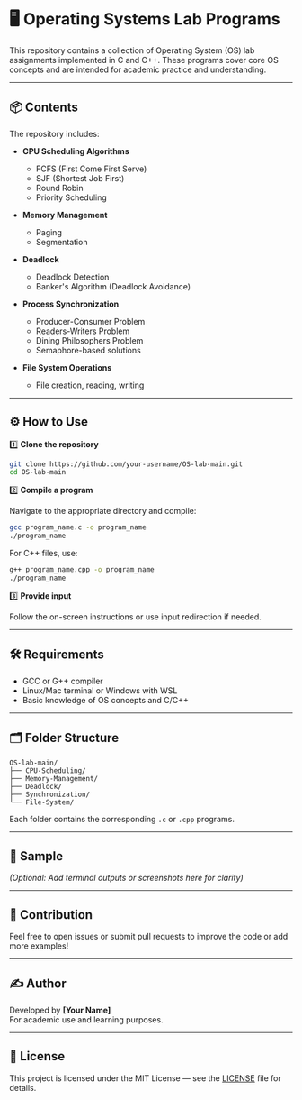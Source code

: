 # 🖥️ Operating Systems Lab Programs

This repository contains a collection of Operating System (OS) lab assignments implemented in C and C++. These programs cover core OS concepts and are intended for academic practice and understanding.

---

## 📦 Contents

The repository includes:

- **CPU Scheduling Algorithms**
  - FCFS (First Come First Serve)
  - SJF (Shortest Job First)
  - Round Robin
  - Priority Scheduling

- **Memory Management**
  - Paging
  - Segmentation

- **Deadlock**
  - Deadlock Detection
  - Banker's Algorithm (Deadlock Avoidance)

- **Process Synchronization**
  - Producer-Consumer Problem
  - Readers-Writers Problem
  - Dining Philosophers Problem
  - Semaphore-based solutions

- **File System Operations**
  - File creation, reading, writing

---

## ⚙️ How to Use

1️⃣ **Clone the repository**

```bash
git clone https://github.com/your-username/OS-lab-main.git
cd OS-lab-main
```

2️⃣ **Compile a program**

Navigate to the appropriate directory and compile:

```bash
gcc program_name.c -o program_name
./program_name
```

For C++ files, use:

```bash
g++ program_name.cpp -o program_name
./program_name
```

3️⃣ **Provide input**

Follow the on-screen instructions or use input redirection if needed.

---

## 🛠️ Requirements

- GCC or G++ compiler  
- Linux/Mac terminal or Windows with WSL  
- Basic knowledge of OS concepts and C/C++

---

## 🗂️ Folder Structure

```
OS-lab-main/
├── CPU-Scheduling/
├── Memory-Management/
├── Deadlock/
├── Synchronization/
└── File-System/
```

Each folder contains the corresponding `.c` or `.cpp` programs.

---

## 📸 Sample

*(Optional: Add terminal outputs or screenshots here for clarity)*

---

## 🤝 Contribution

Feel free to open issues or submit pull requests to improve the code or add more examples!

---

## ✍️ Author

Developed by **[Your Name]**  
For academic use and learning purposes.

---

## 📜 License

This project is licensed under the MIT License — see the [LICENSE](LICENSE) file for details.